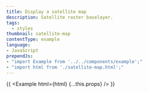 ```yaml
---
title: Display a satellite map
description: Satellite raster baselayer.
tags:
  - styles
thumbnail: satellite-map
contentType: example
language:
- JavaScript
prependJs:
- "import Example from '../../components/example';"
- "import html from './satellite-map.html';"
---
```


{{ <Example html={html} {...this.props} /> }}
